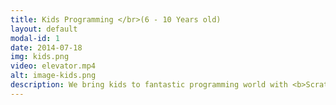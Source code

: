 ```yaml
---
title: Kids Programming </br>(6 - 10 Years old)
layout: default
modal-id: 1
date: 2014-07-18
img: kids.png
video: elevator.mp4
alt: image-kids.png
description: We bring kids to fantastic programming world with <b>Scratch</b>, which is developed by MIT Media Lab. It consists of colored blocks, each representing a command. So you don't have to type every line yourself, the desired commands are simply dragged into the program.
---
```

